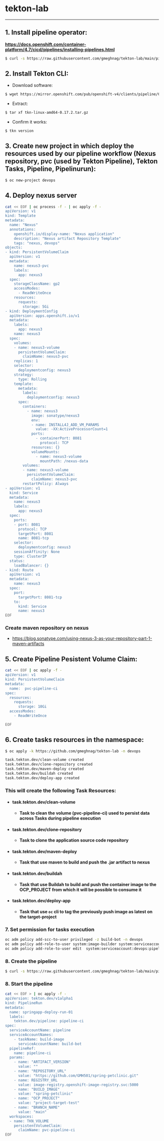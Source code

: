 # tekton-lab
---
## 1. Install pipeline operator:
__https://docs.openshift.com/container-platform/4.7/cicd/pipelines/installing-pipelines.html__

```sh
$ curl -s https://raw.githubusercontent.com/gmeghnag/tekton-lab/main/pipelines-operator/subscription.yaml | oc apply -f -
```

## 2. Install Tekton CLI:

- Download software:

~~~sh
$ wget https://mirror.openshift.com/pub/openshift-v4/clients/pipeline/0.17.2/tkn-linux-amd64-0.17.2.tar.gz
~~~

- Extract:

~~~sh
$ tar xf tkn-linux-amd64-0.17.2.tar.gz
~~~

- Confirm it works:

~~~sh
$ tkn version
~~~

## 3. Create new project in which deploy the resources used by our pipeline workflow (Nexus repository, pvc (used by Tekton Pipeline), Tekton Tasks, Pipeline, Pipelinurun):

~~~sh
$ oc new-project devops
~~~

## 4. Deploy nexus server

~~~sh
cat << EOF | oc process -f - | oc apply -f -
apiVersion: v1
kind: Template
metadata:
  name: "Nexus"
  annotations:
    openshift.io/display-name: "Nexus application"
    description: "Nexus artifact Repository Template"
    tags: "nexus, devops"
objects:
- kind: PersistentVolumeClaim
  apiVersion: v1
  metadata:
    name: nexus3-pvc
    labels:
      app: nexus3
  spec:
    storageClassName: gp2
    accessModes:
      - ReadWriteOnce
    resources:
      requests:
        storage: 5Gi
- kind: DeploymentConfig
  apiVersion: apps.openshift.io/v1
  metadata:
    labels:
      app: nexus3
    name: nexus3
  spec:
    volumes:
    - name: nexus3-volume
      persistentVolumeClaim:
        claimName: nexus3-pvc
    replicas: 1
    selector:
      deploymentconfig: nexus3
    strategy:
      type: Rolling
    template:
      metadata:
        labels:
          deploymentconfig: nexus3
      spec:
        containers:
          - name: nexus3
            image: sonatype/nexus3
            env:
            - name: INSTALL4J_ADD_VM_PARAMS
              value: -XX:ActiveProcessorCount=1
            ports:
              - containerPort: 8081
                protocol: TCP
            resources: {}
            volumeMounts:
              - name: nexus3-volume
                mountPath: /nexus-data
        volumes:
        - name: nexus3-volume
          persistentVolumeClaim:
            claimName: nexus3-pvc
        restartPolicy: Always
- apiVersion: v1
  kind: Service
  metadata:
    name: nexus3
    labels:
      app: nexus3
  spec:
    ports:
    - port: 8081
      protocol: TCP
      targetPort: 8081
      name: 8081-tcp
    selector:
      deploymentconfig: nexus3
    sessionAffinity: None
    type: ClusterIP
  status:
    loadBalancer: {}
- kind: Route
  apiVersion: v1
  metadata:
    name: nexus3
  spec:
    port:
      targetPort: 8081-tcp
    to:
      kind: Service
      name: nexus3
EOF
~~~

### Create maven repository on nexus
- https://blog.sonatype.com/using-nexus-3-as-your-repository-part-1-maven-artifacts

## 5. Create Pipeline Pesistent Volume Claim:

~~~sh
cat << EOF | oc apply -f -
apiVersion: v1
kind: PersistentVolumeClaim
metadata:
  name:  pvc-pipeline-ci
spec:
  resources:
    requests:
      storage: 10Gi
  accessModes:
    - ReadWriteOnce

EOF
~~~

## 6. Create tasks resources in the namespace:
~~~sh
$ oc apply -k https://github.com/gmeghnag/tekton-lab -n devops

task.tekton.dev/clean-volume created
task.tekton.dev/clone-repository created
task.tekton.dev/maven-deploy created
task.tekton.dev/buildah created
task.tekton.dev/deploy-app created
~~~

### This will create the following Task Resources: 
 - #### task.tekton.dev/clean-volume
   - **Task to clean the volume (pvc-pipeline-ci) used to persist data across Tasks during pipeline execution**
 - #### task.tekton.dev/clone-repository
   - **Task to clone the application source code repository**
 - #### task.tekton.dev/maven-deploy
   - **Task that use maven to build and push the .jar artifact to nexus**
 - #### task.tekton.dev/buildah
   - **Task that use Buildah to build and push the container image to the OCP_PROJECT from which it will be possible to consume it**
 - #### task.tekton.dev/deploy-app
   - **Task that use `oc` cli to tag the previously push image as latest on the target-project**

### 7. Set permission for tasks execution

~~~sh
oc adm policy add-scc-to-user privileged -z build-bot -n devops
oc adm policy add-role-to-user system:image-builder system:serviceaccount:devops:pipeline -n project-target-test
oc adm policy add-role-to-user edit  system:serviceaccount:devops:pipeline -n project-target-test
~~~

### 8. Create the pipeline

~~~sh
$ curl -s https://raw.githubusercontent.com/gmeghnag/tekton-lab/main/pipeline.yaml | oc apply -f -
~~~

### 8. Start the pipeline

~~~sh
cat << EOF > | oc apply -f -
apiVersion: tekton.dev/v1alpha1
kind: PipelineRun
metadata:
  name: springapp-deploy-run-01
  labels:
    tekton.dev/pipeline: pipeline-ci
spec:
  serviceAccountName: pipeline
  serviceAccountNames:
    - taskName: build-image
      serviceAccountName: build-bot
  pipelineRef:
    name: pipeline-ci
  params:
    - name: "ARTIFACT_VERSION"
      value: ""
    - name: "REPOSITORY_URL"
      value: "https://github.com/GMH501/spring-petclinic.git"
    - name: REGISTRY_URL
      value: image-registry.openshift-image-registry.svc:5000
    - name: "BUILD_IMAGE"
      value: "spring-petclinic"
    - name: "OCP_PROJECT"
      value: "project-target-test"
    - name: "BRANCH_NAME"
      value: "main"
  workspaces:
  - name: TKN_VOLUME
    persistentVolumeClaim:
      claimName: pvc-pipeline-ci
EOF
~~~

